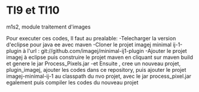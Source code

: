 # TI9 et TI10
m1s2, module traitement d'images

Pour executer ces codes,
Il faut au prealable:
-Telecharger la version d'eclipse pour java ee avec maven
-Cloner le projet imagej minimal ij-1-plugin à l'url : git://github.com/imagej/minimal-ij1-plugin
-Ajouter le projet imagej à eclipse puis construire le projet maven en cliquant sur maven build et genere le jar Process_Pixels.jar
-et Ensuite , cree un nouveau projet, plugin_imagej, ajouter les codes dans ce repository, puis ajouter le projet imagej-minimal-ij-1 au classpath du nvo projet, avec le jar process_pixel.jar egalement
puis compiler les codes du nouveau projet
